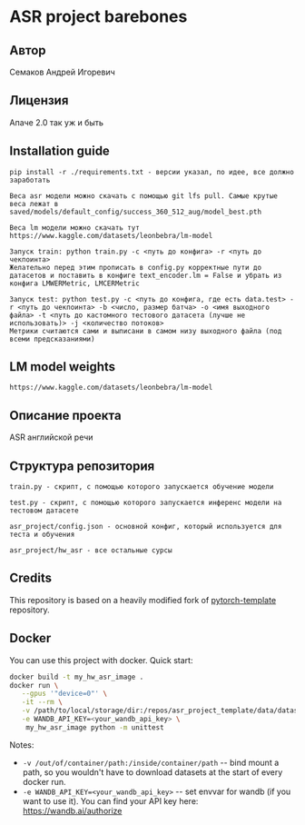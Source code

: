 # ASR project barebones
## Автор
Семаков Андрей Игоревич
## Лицензия
Апаче 2.0 так уж и быть
## Installation guide

```shell
pip install -r ./requirements.txt - версии указал, по идее, все должно заработать
```
```
Веса asr модели можно скачать с помощью git lfs pull. Самые крутые веса лежат в saved/models/default_config/success_360_512_aug/model_best.pth
```
```
Веса lm модели можно скачать тут https://www.kaggle.com/datasets/leonbebra/lm-model
```
```
Запуск train: python train.py -c <путь до конфига> -r <путь до чекпоинта>
Желательно перед этим прописать в config.py корректные пути до датасетов и поставить в конфиге text_encoder.lm = False и убрать из конфига LMWERMetric, LMCERMetric
```
```
Запуск test: python test.py -c <путь до конфига, где есть data.test> -r <путь до чекпоинта> -b <число, размер батча> -o <имя выходного файла> -t <путь до кастомного тестового датасета (лучше не использовать)> -j <количество потоков>
Метрики считаются сами и выписани в самом низу выходного файла (под всеми предсказаниями)
```
## LM model weights
```
https://www.kaggle.com/datasets/leonbebra/lm-model
```
## Описание проекта
ASR английской речи

## Структура репозитория
```
train.py - скрипт, с помощью которого запускается обучение модели
```
```
test.py - скрипт, с помощью которого запускается инференс модели на тестовом датасете
```
```
asr_project/config.json - основной конфиг, который используется для теста и обучения 
```
```
asr_project/hw_asr - все остальные сурсы 
```

## Credits

This repository is based on a heavily modified fork
of [pytorch-template](https://github.com/victoresque/pytorch-template) repository.

## Docker

You can use this project with docker. Quick start:

```bash 
docker build -t my_hw_asr_image . 
docker run \
   --gpus '"device=0"' \
   -it --rm \
   -v /path/to/local/storage/dir:/repos/asr_project_template/data/datasets \
   -e WANDB_API_KEY=<your_wandb_api_key> \
	my_hw_asr_image python -m unittest 
```

Notes:

* `-v /out/of/container/path:/inside/container/path` -- bind mount a path, so you wouldn't have to download datasets at
  the start of every docker run.
* `-e WANDB_API_KEY=<your_wandb_api_key>` -- set envvar for wandb (if you want to use it). You can find your API key
  here: https://wandb.ai/authorize
